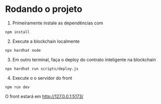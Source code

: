 # Rodando o projeto

1. Primeiramente instale as dependências com

`npm install`

2. Execute a blockchain localmente

`npx hardhat node`

3. Em outro terminal, faça o deploy do contrato inteligente na blockchain

`npx hardhat run scripts/deploy.js`

4. Execute o o servidor do front

`npm run dev`

O front estará em http://127.0.0.1:5173/
